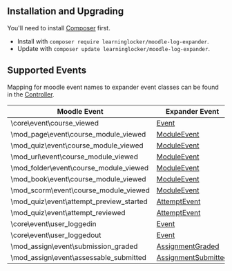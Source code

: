 ## Installation and Upgrading
You'll need to install [Composer](https://getcomposer.org/) first.

- Install with `composer require learninglocker/moodle-log-expander`.
- Update with `composer update learninglocker/moodle-log-expander`.


## Supported Events
Mapping for moodle event names to expander event classes can be found in the [Controller](../src/Controller.php).

Moodle Event | Expander Event | Test
--- | --- | ---
\core\event\course_viewed | [Event](../src/Events/Event.php) | [EventTest](../tests/EventTest.php)
\mod_page\event\course_module_viewed | [ModuleEvent](../src/Events/ModuleEvent.php) | [ModuleEventTest](../tests/ModuleEventTest.php)
\mod_quiz\event\course_module_viewed | [ModuleEvent](../src/Events/ModuleEvent.php) | [ModuleEventTest](../tests/ModuleEventTest.php)
\mod_url\event\course_module_viewed | [ModuleEvent](../src/Events/ModuleEvent.php) | [ModuleEventTest](../tests/ModuleEventTest.php)
\mod_folder\event\course_module_viewed | [ModuleEvent](../src/Events/ModuleEvent.php) | [ModuleEventTest](../tests/ModuleEventTest.php)
\mod_book\event\course_module_viewed | [ModuleEvent](../src/Events/ModuleEvent.php) | [ModuleEventTest](../tests/ModuleEventTest.php)
\mod_scorm\event\course_module_viewed | [ModuleEvent](../src/Events/ModuleEvent.php) | [ModuleEventTest](../tests/ModuleEventTest.php)
\mod_quiz\event\attempt_preview_started | [AttemptEvent](../src/Events/AttemptEvent.php) | [AttemptEventTest](../tests/AttemptEventTest.php)
\mod_quiz\event\attempt_reviewed | [AttemptEvent](../src/Events/AttemptEvent.php) | [AttemptEventTest](../tests/AttemptEventTest.php)
\core\event\user_loggedin | [Event](../src/Events/Event.php) | [EventTest](../tests/EventTest.php)
\core\event\user_loggedout | [Event](../src/Events/Event.php) | [EventTest](../tests/EventTest.php)
\mod_assign\event\submission_graded | [AssignmentGraded](../src/Events/AssignmentGraded.php) | [AssignmentGradedTest](../tests/AssignmentGradedTest.php)
\mod_assign\event\assessable_submitted | [AssignmentSubmitted](../src/Events/AssignmentSubmitted.php) | [AssignmentSubmittedTest](../tests/AssignmentSubmittedTest.php)
